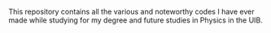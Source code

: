 This repository contains all the various and noteworthy codes I have ever made while studying for my degree and future studies in Physics in the UIB. 
